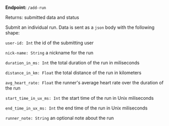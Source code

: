 **Endpoint:** `/add-run`

Returns: submitted data and status

Submit an individual run. Data is sent as a `json` body with the following shape:

`user-id: Int` the id of the submitting user

`nick-name: String` a nickname for the run

`duration_in_ms: Int` the total duration of the run in miliseconds

`distance_in_km: Float` the total distance of the run in kilometers

`avg_heart_rate: Float` the runner's average heart rate over the duration of the run

`start_time_in_ux_ms: Int` the start time of the run in Unix miliseconds

`end_time_in_ux_ms: Int` the end time of the run in Unix miliseconds

`runner_note: String` an optional note about the run